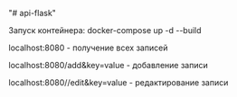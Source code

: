 "# api-flask" 

Запуск контейнера: docker-compose up -d --build

localhost:8080 - получение всех записей 

localhost:8080/add&key=value - добавление записи

localhost:8080/<id>/edit&key=value - редактирование записи
